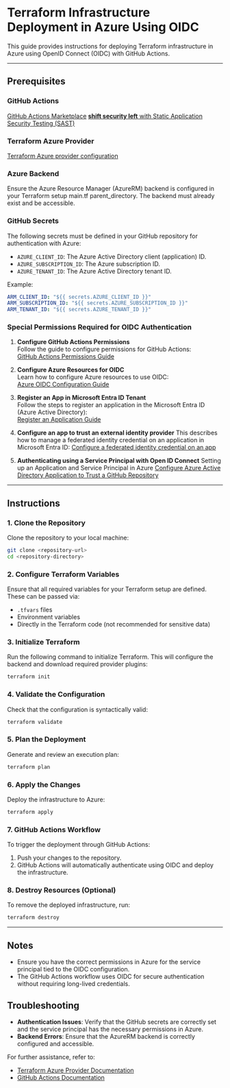 # Terraform Infrastructure Deployment in Azure Using OIDC

This guide provides instructions for deploying Terraform infrastructure in Azure using OpenID Connect (OIDC) with GitHub Actions.

---

## Prerequisites

### GitHub Actions
[GitHub Actions Marketplace](https://github.com/marketplace)
[**shift security left** with Static Application Security Testing (SAST)](https://github.com/aquasecurity/tfsec)

### Terraform Azure Provider
[Terraform Azure provider configuration](https://registry.terraform.io/providers/hashicorp/azurerm/latest/docs)

### Azure Backend
Ensure the Azure Resource Manager (AzureRM) backend is configured in your Terraform setup main.tf parent_directory. The backend must already exist and be accessible.

### GitHub Secrets
The following secrets must be defined in your GitHub repository for authentication with Azure:
- `AZURE_CLIENT_ID`: The Azure Active Directory client (application) ID.
- `AZURE_SUBSCRIPTION_ID`: The Azure subscription ID.
- `AZURE_TENANT_ID`: The Azure Active Directory tenant ID.

Example:
```yaml
ARM_CLIENT_ID: "${{ secrets.AZURE_CLIENT_ID }}"
ARM_SUBSCRIPTION_ID: "${{ secrets.AZURE_SUBSCRIPTION_ID }}"
ARM_TENANT_ID: "${{ secrets.AZURE_TENANT_ID }}"
```

### Special Permissions Required for OIDC Authentication

1. **Configure GitHub Actions Permissions**  
   Follow the guide to configure permissions for GitHub Actions:  
   [GitHub Actions Permissions Guide](https://docs.github.com/en/actions/security-for-github-actions/security-hardening-your-deployments/about-security-hardening-with-openid-connect#adding-permissions-settings)

2. **Configure Azure Resources for OIDC**  
   Learn how to configure Azure resources to use OIDC:  
   [Azure OIDC Configuration Guide](https://learn.microsoft.com/en-us/azure/developer/github/connect-from-azure-openid-connect#prerequisites)

3. **Register an App in Microsoft Entra ID Tenant**  
   Follow the steps to register an application in the Microsoft Entra ID (Azure Active Directory):  
   [Register an Application Guide](https://learn.microsoft.com/en-us/entra/identity-platform/howto-create-service-principal-portal#prerequisites)

4. **Configure an app to trust an external identity provider**
    This describes how to manage a federated identity credential on an application in Microsoft Entra ID:
    [Configure a federated identity credential on an app](https://learn.microsoft.com/en-us/entra/workload-id/workload-identity-federation-create-trust?/pivots=identity-wif-apps-methods-azp#configure-a-federated-identity-credential-on-an-app)

5. **Authenticating using a Service Principal with Open ID Connect**
    Setting up an Application and Service Principal in Azure
    [Configure Azure Active Directory Application to Trust a GitHub Repository](https://registry.terraform.io/providers/hashicorp/azurerm/latest/docs/guides/service_principal_oidc)

---

## Instructions

### 1. Clone the Repository
Clone the repository to your local machine:
```bash
git clone <repository-url>
cd <repository-directory>
```

### 2. Configure Terraform Variables
Ensure that all required variables for your Terraform setup are defined. These can be passed via:
- `.tfvars` files
- Environment variables
- Directly in the Terraform code (not recommended for sensitive data)

### 3. Initialize Terraform
Run the following command to initialize Terraform. This will configure the backend and download required provider plugins:
```bash
terraform init
```

### 4. Validate the Configuration
Check that the configuration is syntactically valid:
```bash
terraform validate
```

### 5. Plan the Deployment
Generate and review an execution plan:
```bash
terraform plan
```

### 6. Apply the Changes
Deploy the infrastructure to Azure:
```bash
terraform apply
```

### 7. GitHub Actions Workflow
To trigger the deployment through GitHub Actions:
1. Push your changes to the repository.
2. GitHub Actions will automatically authenticate using OIDC and deploy the infrastructure.

### 8. Destroy Resources (Optional)
To remove the deployed infrastructure, run:
```bash
terraform destroy
```

---

## Notes

- Ensure you have the correct permissions in Azure for the service principal tied to the OIDC configuration.
- The GitHub Actions workflow uses OIDC for secure authentication without requiring long-lived credentials.

## Troubleshooting

- **Authentication Issues**: Verify that the GitHub secrets are correctly set and the service principal has the necessary permissions in Azure.
- **Backend Errors**: Ensure that the AzureRM backend is correctly configured and accessible.

For further assistance, refer to:
- [Terraform Azure Provider Documentation](https://registry.terraform.io/providers/hashicorp/azurerm/latest/docs)
- [GitHub Actions Documentation](https://docs.github.com/en/actions)

